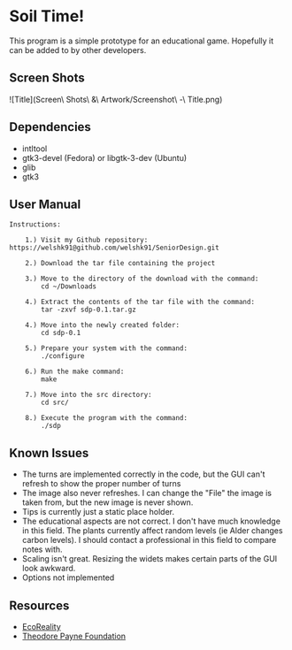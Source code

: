 Soil Time!
================

This program is a simple prototype for an educational game. Hopefully it can be added to by other developers.

Screen Shots
-------------
![Title](Screen\ Shots\ \&\ Artwork/Screenshot\ -\ Title.png)

Dependencies
----------------
* intltool
* gtk3-devel (Fedora) or libgtk-3-dev (Ubuntu)
* glib
* gtk3

User Manual
-----------------
	Instructions:

		1.) Visit my Github repository: https://welshk91@github.com/welshk91/SeniorDesign.git
		
		2.) Download the tar file containing the project

		3.) Move to the directory of the download with the command:
			cd ~/Downloads 

		4.) Extract the contents of the tar file with the command:
			tar -zxvf sdp-0.1.tar.gz
		
		4.) Move into the newly created folder:
			cd sdp-0.1

		5.) Prepare your system with the command:
			./configure

		6.) Run the make command:
			make

		7.) Move into the src directory:
			cd src/

		8.) Execute the program with the command:
			./sdp


Known Issues
----------------------------------
* The turns are implemented correctly in the code, but the GUI can't refresh to show the proper number of turns
* The image also never refreshes. I can change the "File" the image is taken from, but the new image is never shown.
* Tips is currently just a static place holder.
* The educational aspects are not correct. I don't have much knowledge in this field. The plants currently affect random levels (ie Alder changes carbon levels). I should contact a professional in this field to compare notes with.
* Scaling isn't great. Resizing the widets makes certain parts of the GUI look awkward.
* Options not implemented

Resources
-----------------------------------
* [EcoReality](http://www.ecoreality.org/wiki/Plant_used_for/Soil_stabilization)
* [Theodore Payne Foundation](http://www.theodorepayne.org/plants/plants_for_erosion_control.htm)
